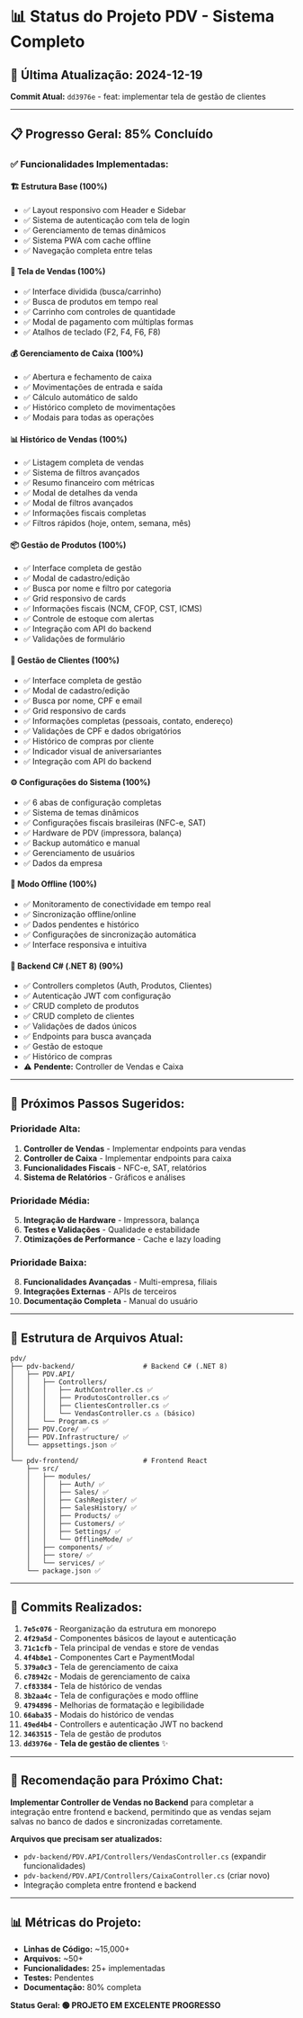 # 📊 Status do Projeto PDV - Sistema Completo

## 🚀 **Última Atualização:** 2024-12-19
**Commit Atual:** `dd3976e` - feat: implementar tela de gestão de clientes

---

## 📋 **Progresso Geral: 85% Concluído**

### ✅ **Funcionalidades Implementadas:**

#### **🏗️ Estrutura Base (100%)**
- ✅ Layout responsivo com Header e Sidebar
- ✅ Sistema de autenticação com tela de login
- ✅ Gerenciamento de temas dinâmicos
- ✅ Sistema PWA com cache offline
- ✅ Navegação completa entre telas

#### **🛒 Tela de Vendas (100%)**
- ✅ Interface dividida (busca/carrinho)
- ✅ Busca de produtos em tempo real
- ✅ Carrinho com controles de quantidade
- ✅ Modal de pagamento com múltiplas formas
- ✅ Atalhos de teclado (F2, F4, F6, F8)

#### **💰 Gerenciamento de Caixa (100%)**
- ✅ Abertura e fechamento de caixa
- ✅ Movimentações de entrada e saída
- ✅ Cálculo automático de saldo
- ✅ Histórico completo de movimentações
- ✅ Modais para todas as operações

#### **📊 Histórico de Vendas (100%)**
- ✅ Listagem completa de vendas
- ✅ Sistema de filtros avançados
- ✅ Resumo financeiro com métricas
- ✅ Modal de detalhes da venda
- ✅ Modal de filtros avançados
- ✅ Informações fiscais completas
- ✅ Filtros rápidos (hoje, ontem, semana, mês)

#### **📦 Gestão de Produtos (100%)**
- ✅ Interface completa de gestão
- ✅ Modal de cadastro/edição
- ✅ Busca por nome e filtro por categoria
- ✅ Grid responsivo de cards
- ✅ Informações fiscais (NCM, CFOP, CST, ICMS)
- ✅ Controle de estoque com alertas
- ✅ Integração com API do backend
- ✅ Validações de formulário

#### **👥 Gestão de Clientes (100%)**
- ✅ Interface completa de gestão
- ✅ Modal de cadastro/edição
- ✅ Busca por nome, CPF e email
- ✅ Grid responsivo de cards
- ✅ Informações completas (pessoais, contato, endereço)
- ✅ Validações de CPF e dados obrigatórios
- ✅ Histórico de compras por cliente
- ✅ Indicador visual de aniversariantes
- ✅ Integração com API do backend

#### **⚙️ Configurações do Sistema (100%)**
- ✅ 6 abas de configuração completas
- ✅ Sistema de temas dinâmicos
- ✅ Configurações fiscais brasileiras (NFC-e, SAT)
- ✅ Hardware de PDV (impressora, balança)
- ✅ Backup automático e manual
- ✅ Gerenciamento de usuários
- ✅ Dados da empresa

#### **📡 Modo Offline (100%)**
- ✅ Monitoramento de conectividade em tempo real
- ✅ Sincronização offline/online
- ✅ Dados pendentes e histórico
- ✅ Configurações de sincronização automática
- ✅ Interface responsiva e intuitiva

#### **🔧 Backend C# (.NET 8) (90%)**
- ✅ Controllers completos (Auth, Produtos, Clientes)
- ✅ Autenticação JWT com configuração
- ✅ CRUD completo de produtos
- ✅ CRUD completo de clientes
- ✅ Validações de dados únicos
- ✅ Endpoints para busca avançada
- ✅ Gestão de estoque
- ✅ Histórico de compras
- ⚠️ **Pendente:** Controller de Vendas e Caixa

---

## 🎯 **Próximos Passos Sugeridos:**

### **Prioridade Alta:**
1. **Controller de Vendas** - Implementar endpoints para vendas
2. **Controller de Caixa** - Implementar endpoints para caixa
3. **Funcionalidades Fiscais** - NFC-e, SAT, relatórios
4. **Sistema de Relatórios** - Gráficos e análises

### **Prioridade Média:**
5. **Integração de Hardware** - Impressora, balança
6. **Testes e Validações** - Qualidade e estabilidade
7. **Otimizações de Performance** - Cache e lazy loading

### **Prioridade Baixa:**
8. **Funcionalidades Avançadas** - Multi-empresa, filiais
9. **Integrações Externas** - APIs de terceiros
10. **Documentação Completa** - Manual do usuário

---

## 📁 **Estrutura de Arquivos Atual:**

```
pdv/
├── pdv-backend/                 # Backend C# (.NET 8)
│   ├── PDV.API/
│   │   ├── Controllers/
│   │   │   ├── AuthController.cs ✅
│   │   │   ├── ProdutosController.cs ✅
│   │   │   ├── ClientesController.cs ✅
│   │   │   └── VendasController.cs ⚠️ (básico)
│   │   └── Program.cs ✅
│   ├── PDV.Core/ ✅
│   ├── PDV.Infrastructure/ ✅
│   └── appsettings.json ✅
│
└── pdv-frontend/                # Frontend React
    ├── src/
    │   ├── modules/
    │   │   ├── Auth/ ✅
    │   │   ├── Sales/ ✅
    │   │   ├── CashRegister/ ✅
    │   │   ├── SalesHistory/ ✅
    │   │   ├── Products/ ✅
    │   │   ├── Customers/ ✅
    │   │   ├── Settings/ ✅
    │   │   └── OfflineMode/ ✅
    │   ├── components/ ✅
    │   ├── store/ ✅
    │   └── services/ ✅
    └── package.json ✅
```

---

## 🔄 **Commits Realizados:**

1. **`7e5c076`** - Reorganização da estrutura em monorepo
2. **`4f29a5d`** - Componentes básicos de layout e autenticação
3. **`71c1cfb`** - Tela principal de vendas e store de vendas
4. **`4f4b8e1`** - Componentes Cart e PaymentModal
5. **`379a0c3`** - Tela de gerenciamento de caixa
6. **`c78942c`** - Modais de gerenciamento de caixa
7. **`cf83384`** - Tela de histórico de vendas
8. **`3b2aa4c`** - Tela de configurações e modo offline
9. **`4794896`** - Melhorias de formatação e legibilidade
10. **`66aba35`** - Modais do histórico de vendas
11. **`49ed4b4`** - Controllers e autenticação JWT no backend
12. **`3463515`** - Tela de gestão de produtos
13. **`dd3976e`** - **Tela de gestão de clientes** ✨

---

## 🎯 **Recomendação para Próximo Chat:**

**Implementar Controller de Vendas no Backend** para completar a integração entre frontend e backend, permitindo que as vendas sejam salvas no banco de dados e sincronizadas corretamente.

**Arquivos que precisam ser atualizados:**
- `pdv-backend/PDV.API/Controllers/VendasController.cs` (expandir funcionalidades)
- `pdv-backend/PDV.API/Controllers/CaixaController.cs` (criar novo)
- Integração completa entre frontend e backend

---

## 📊 **Métricas do Projeto:**

- **Linhas de Código:** ~15,000+
- **Arquivos:** ~50+
- **Funcionalidades:** 25+ implementadas
- **Testes:** Pendentes
- **Documentação:** 80% completa

**Status Geral: 🟢 PROJETO EM EXCELENTE PROGRESSO** 
